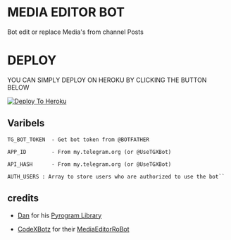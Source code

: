# MEDIA EDITOR BOT 

Bot edit or replace Media's from channel Posts

# DEPLOY
YOU CAN SIMPLY DEPLOY ON HEROKU BY CLICKING THE BUTTON BELOW

[![Deploy To Heroku](https://www.herokucdn.com/deploy/button.svg)](https://heroku.com/deploy?template=https://github.com/Jack-of-tg/MEDIA-EDITOR-BOT/)


## Varibels
````
TG_BOT_TOKEN  - Get bot token from @BOTFATHER

APP_ID        - From my.telegram.org (or @UseTGXBot)

API_HASH      - From my.telegram.org (or @UseTGXBot)

AUTH_USERS : Array to store users who are authorized to use the bot``
````
## credits 

* [Dan](https://telegram.dog/haskell) for his [Pyrogram Library](https://github.com/pyrogram/pyrogram)

* [CodeXBotz](https://telegram.dog/CodeXBotz) for their [MediaEditorRoBot](https://t.me/MediaEditorRoBot)

